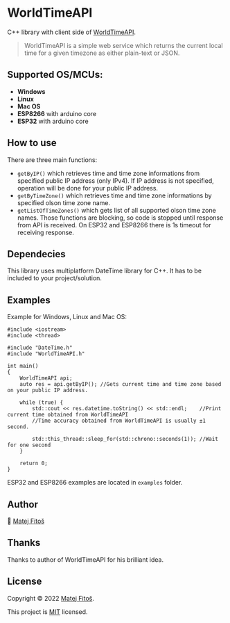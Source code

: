 # WorldTimeAPI
C++ library with client side of [WorldTimeAPI](http://worldtimeapi.org).
> WorldTimeAPI is a simple web service which returns the current local time for a given timezone as either plain-text or JSON.

## Supported OS/MCUs:
- **Windows**
- **Linux**
- **Mac OS**
- **ESP8266** with arduino core
- **ESP32** with arduino core

## How to use
There are three main functions:
- `getByIP()` which retrieves time and time zone informations from specified public IP address (only IPv4). If IP address is not specified, operation will be done for your public IP address.
- `getByTimeZone()` which retrieves time and time zone informations by specified olson time zone name.
- `getListOfTimeZones()` which gets list of all supported olson time zone names.
Those functions are blocking, so code is stopped until response from API is received. On ESP32 and ESP8266 there is 1s timeout for receiving response.

## Dependecies
This library uses multiplatform DateTime library for C++. It has to be included to your project/solution.

## Examples
Example for Windows, Linux and Mac OS:
```
#include <iostream>
#include <thread>
  
#include "DateTime.h"
#include "WorldTimeAPI.h"

int main()
{
	WorldTimeAPI api;
	auto res = api.getByIP(); //Gets current time and time zone based on your public IP address.

	while (true) {
		std::cout << res.datetime.toString() << std::endl;    //Print current time obtained from WorldTimeAPI
		//Time accuracy obtained from WorldTimeAPI is usually ±1 second.
    
		std::this_thread::sleep_for(std::chrono::seconds(1)); //Wait for one second
	}

	return 0;
}
```
ESP32 and ESP8266 examples are located in `examples` folder.

## Author
👤 [Matej Fitoš](https://github.com/Matt-prog)

## Thanks
Thanks to author of WorldTimeAPI for his brilliant idea.

## License
Copyright © 2022 [Matej Fitoš](https://github.com/Matt-prog).

This project is [MIT](https://github.com/Matt-prog/WorldTimeAPI/blob/main/LICENSE) licensed.
